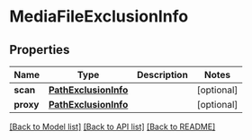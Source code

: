 # MediaFileExclusionInfo


## Properties

Name | Type | Description | Notes
------------ | ------------- | ------------- | -------------
**scan** | [**PathExclusionInfo**](PathExclusionInfo.md) |  | [optional] 
**proxy** | [**PathExclusionInfo**](PathExclusionInfo.md) |  | [optional] 

[[Back to Model list]](../#documentation-for-models) [[Back to API list]](../#documentation-for-api-endpoints) [[Back to README]](../)


